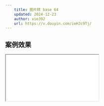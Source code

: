 ```yaml
---
    title: 图片转 base 64
    updated: 2024-12-23 
    author: xie392
    url: https://v.douyin.com/ieHJc9Tj/
---
```


## 案例效果

<Iframe src="/html/ImageConver.html" />